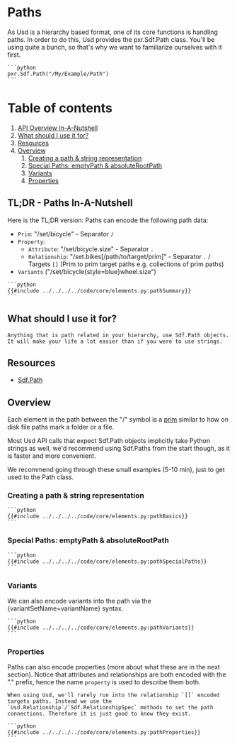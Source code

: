 # Paths
As Usd is a hierarchy based format, one of its core functions is handling paths.
In order to do this, Usd provides the pxr.Sdf.Path class. You'll be using quite a bunch, so that's why we want to familiarize ourselves with it first.

~~~admonish info title=""
```python
pxr.Sdf.Path("/My/Example/Path")
```
~~~

# Table of contents
1. [API Overview In-A-Nutshell](#summary)
2. [What should I use it for?](#usage)
3. [Resources](#resources)
4. [Overview](#overview)
    1. [Creating a path & string representation](#pathBasics)
    2. [Special Paths: emptyPath & absoluteRootPath](#pathSpecialPaths)
    3. [Variants ](#pathVariants)
    4. [Properties](#pathProperties)

## TL;DR - Paths In-A-Nutshell <a name="summary"></a>
Here is the TL;DR version:
Paths can encode the following path data:
- `Prim`: "/set/bicycle" - Separator `/`
- `Property`:
    - `Attribute`: "/set/bicycle.size"  - Separator `.`
    - `Relationship`: "/set.bikes[/path/to/target/prim]"  - Separator `.` / Targets `[]`  (Prim to prim target paths e.g. collections of prim paths)
- `Variants` ("/set/bicycle{style=blue}wheel.size")

~~~admonish info title=""
```python
{{#include ../../../../code/core/elements.py:pathSummary}}
```
~~~

## What should I use it for? <a name="usage"></a>
~~~admonish tip
Anything that is path related in your hierarchy, use Sdf.Path objects. It will make your life a lot easier than if you were to use strings.
~~~

## Resources <a name="resources"></a>
- [Sdf.Path](https://openusd.org/release/api/class_sdf_path.html#sec_SdfPath_Overview)

## Overview <a name="overview"></a>
Each element in the path between the "/" symbol is a [prim](https://openusd.org/release/glossary.html#usdglossary-prim) similar to how on disk file paths mark a folder or a file.

Most Usd API calls that expect Sdf.Path objects implicitly take Python strings as well, we'd recommend using Sdf.Paths from the start though, as it is faster and more convenient.

We recommend going through these small examples (5-10 min), just to get used to the Path class.

### Creating a path & string representation <a name="pathBasics"></a>

~~~admonish info title=""
```python
{{#include ../../../../code/core/elements.py:pathBasics}}
```
~~~

### Special Paths: emptyPath & absoluteRootPath <a name="pathSpecialPaths"></a>

~~~admonish info title=""
```python
{{#include ../../../../code/core/elements.py:pathSpecialPaths}}
```
~~~

### Variants <a name="pathVariants"></a>
We can also encode variants into the path via the {variantSetName=variantName} syntax.

~~~admonish info title=""
```python
{{#include ../../../../code/core/elements.py:pathVariants}}
```
~~~

### Properties <a name="pathProperties"></a>
Paths can also encode properties (more about what these are in the next section).
Notice that attributes and relationships are both encoded with the "." prefix, hence the name `property` is used to describe them both.

~~~admonish tip
When using Usd, we'll rarely run into the relationship `[]` encoded targets paths. Instead we use the `Usd.Relationship`/`Sdf.RelationshipSpec` methods to set the path connections. Therefore it is just good to know they exist.
~~~

~~~admonish info title=""
```python
{{#include ../../../../code/core/elements.py:pathProperties}}
```
~~~


